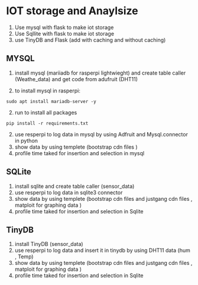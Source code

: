 #  IOT storage and Anaylsize

1. Use mysql with flask to make iot storage
2. Use Sqllite with flask to make iot storage
3. use TinyDB and Flask (add with caching and without caching)


## MYSQL
1. install mysql (mariiadb for rasperpi lightwieght) and create table caller (Weathe_data) and get code from adufruit (DHT11)

1. to install mysql in rasperpi:
```
sudo apt install mariadb-server -y
```
    
2. run to install all packages 
```
pip install -r requirements.txt
```
2. use resperpi to log data in mysql by using Adfruit and Mysql.connector in python
3. show data by using templete (bootstrap cdn files )
4. profile time taked for insertion and selection in mysql





## SQLite
1. install sqlite and create table caller (sensor_data)
2. use resperpi to log data in sqlite3 connector 
3. show data by using templete (bootstrap cdn files and justgang cdn files , matploit for graphing data )
4. profile time taked for insertion and selection in Sqlite 


## TinyDB
1. install TinyDB (sensor_data)
2. use resperpi to log data and insert it in tinydb by using DHT11 data (hum , Temp) 
3. show data by using templete (bootstrap cdn files and justgang cdn files , matploit for graphing data )
4. profile time taked for insertion and selection in Sqlite 
